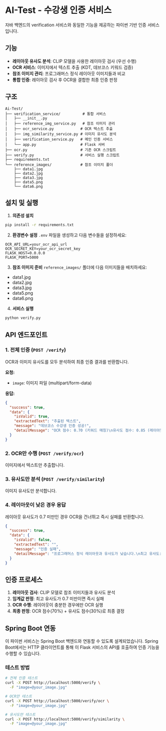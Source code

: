 # AI-Test - 수강생 인증 서비스

자바 백엔드의 verification 서비스와 동일한 기능을 제공하는 파이썬 기반 인증 서비스입니다.

## 기능

- **레이아웃 유사도 분석**: CLIP 모델을 사용한 레이아웃 검사 (우선 수행)
- **OCR 서비스**: 이미지에서 텍스트 추출 (KDT, 데브코스 키워드 검증)
- **참조 이미지 관리**: 프로그래머스 정식 레이아웃 이미지들과 비교
- **통합 인증**: 레이아웃 검사 후 OCR을 결합한 최종 인증 판정

## 구조

```
Ai-Test/
├── verification_service/          # 통합 서비스
│   ├── __init__.py
│   ├── reference_img_service.py   # 참조 이미지 관리
│   ├── ocr_service.py            # OCR 텍스트 추출
│   ├── img_similarity_service.py # 이미지 유사도 분석
│   ├── verification_service.py   # 메인 인증 서비스
│   └── app.py                    # Flask 서버
├── ocr.py                        # 기존 OCR 스크립트
├── verify.py                     # 서비스 실행 스크립트
├── requirements.txt
└── reference_images/             # 참조 이미지 폴더
    ├── data1.jpg
    ├── data2.jpg
    ├── data3.jpg
    ├── data5.png
    └── data6.png
```

## 설치 및 실행

1. **의존성 설치**

```bash
pip install -r requirements.txt
```

2. **환경변수 설정**
   `.env` 파일을 생성하고 다음 변수들을 설정하세요:

```
OCR_API_URL=your_ocr_api_url
OCR_SECRET_KEY=your_ocr_secret_key
FLASK_HOST=0.0.0.0
FLASK_PORT=5000
```

3. **참조 이미지 준비**
   `reference_images/` 폴더에 다음 이미지들을 배치하세요:

- data1.jpg
- data2.jpg
- data3.jpg
- data5.png
- data6.png

4. **서비스 실행**

```bash
python verify.py
```

## API 엔드포인트

### 1. 전체 인증 (`POST /verify`)

OCR과 이미지 유사도를 모두 분석하여 최종 인증 결과를 반환합니다.

**요청:**

- `image`: 이미지 파일 (multipart/form-data)

**응답:**

```json
{
  "success": true,
  "data": {
    "isValid": true,
    "extractedText": "추출된 텍스트",
    "message": "데브코스 수강생 인증 성공!",
    "detailMessage": "OCR 점수: 0.70 (키워드 매칭)\n유사도 점수: 0.85 (레이아웃 분석)\n최고 유사도: 0.92\n최종 점수: 0.75"
  }
}
```

### 2. OCR만 수행 (`POST /verify/ocr`)

이미지에서 텍스트만 추출합니다.

### 3. 유사도만 분석 (`POST /verify/similarity`)

이미지 유사도만 분석합니다.

### 4. 레이아웃이 낮은 경우 응답

레이아웃 유사도가 0.7 미만인 경우 OCR을 건너뛰고 즉시 실패를 반환합니다.

```json
{
  "success": true,
  "data": {
    "isValid": false,
    "extractedText": "",
    "message": "인증 실패",
    "detailMessage": "프로그래머스 정식 레이아웃과 유사도가 낮습니다.\n최고 유사도: 0.45"
  }
}
```

## 인증 프로세스

1. **레이아웃 검사**: CLIP 모델로 참조 이미지들과 유사도 분석
2. **임계값 판정**: 최고 유사도가 0.7 미만이면 즉시 실패
3. **OCR 수행**: 레이아웃이 충분한 경우에만 OCR 실행
4. **최종 판정**: OCR 점수(70%) + 유사도 점수(30%)로 최종 결정

## Spring Boot 연동

이 파이썬 서비스는 Spring Boot 백엔드와 연동할 수 있도록 설계되었습니다.
Spring Boot에서는 HTTP 클라이언트를 통해 이 Flask 서비스의 API를 호출하여 인증 기능을 수행할 수 있습니다.

### 테스트 방법

```bash
# 전체 인증 테스트
curl -X POST http://localhost:5000/verify \
  -F "image=@your_image.jpg"

# OCR만 테스트
curl -X POST http://localhost:5000/verify/ocr \
  -F "image=@your_image.jpg"

# 유사도만 테스트
curl -X POST http://localhost:5000/verify/similarity \
  -F "image=@your_image.jpg"
```
